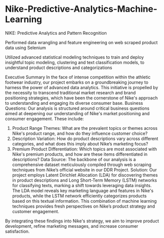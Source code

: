 # Nike-Predictive-Analytics-Machine-Learning
NIKE: Predictive Analytics and Pattern Recognition

Performed data wrangling and feature engineering on web scraped product data using Selenium

Utilized advanced statistical modeling techniques to train and deploy insightful topic modeling, clustering and text classification models, to understand product descriptions and categorizations

 
Executive Summary
In the face of intense competition within the athletic footwear industry, our project embarks on a groundbreaking journey to harness the power of advanced data analytics. This initiative is propelled by the necessity to transcend traditional market research and brand positioning strategies, which have been the cornerstone of Nike's approach to understanding and engaging its diverse consumer base. Business Questions:
Our analysis is structured around critical business questions aimed at deepening our understanding of Nike's market positioning and consumer engagement. These include:
1. Product Range Themes: What are the prevalent topics or themes across Nike's product range, and how do they influence customer choice?
2. Description Variation: How do product descriptions vary across different categories, and what does this imply about Nike’s marketing focus?
3. Premium Product Differentiation: Which topics are most associated with Nike's premium products, and how are these items differentiated in descriptions?
Data Source:
The backbone of our analysis is a comprehensive dataset meticulously compiled through web scraping techniques from Nike’s official website in our DDR Project.
Solution:
Our project employs Latent Dirichlet Allocation (LDA) for discovering themes in product descriptions and Long Short-Term Memory (LSTM) networks for classifying texts, marking a shift towards leveraging data insights. The LDA model reveals key marketing language and features in Nike's products, while the LSTM network efficiently categorizes products based on this textual information. This combination of machine learning techniques provides fresh perspectives on Nike’s product strategy and customer engagement.

By integrating these findings into Nike's strategy, we aim to improve product development, refine marketing messages, and increase consumer satisfaction.
